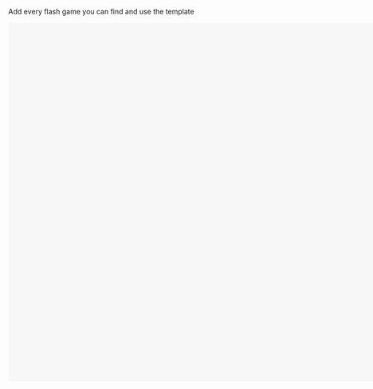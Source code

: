 Add every flash game you can find and use the template 





<body><object><embed src="./Flashgame.swf" width="1920" height="720" /></object><script src="https://unpkg.com/@ruffle-rs/ruffle"></script></body>
